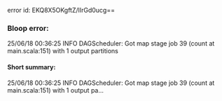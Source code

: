 error id: EKQ8X5OKgftZ/lIrGd0ucg==
### Bloop error:

25/06/18 00:36:25 INFO DAGScheduler: Got map stage job 39 (count at main.scala:151) with 1 output partitions
#### Short summary: 

25/06/18 00:36:25 INFO DAGScheduler: Got map stage job 39 (count at main.scala:151) with 1 output pa...